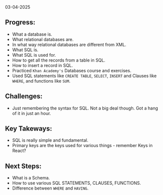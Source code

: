 03-04-2025

## Progress:
* What a database is.
* What relational databases are.
* In what way relational databases are different from XML.
* What SQL is.
* What SQL is used for.
* How to get all the records from a table in SQL.
* How to insert a record in SQL.
* Practiced `Khan Academy's` Databases course and exercises.
* Used SQL statements like `CREATE TABLE`, `SELECT`, `INSERT` and Clauses like `WHERE`, and functions like `SUM`.

## Challenges:
* Just remembering the syntax for SQL. Not a big deal though. Got a hang of it in just an hour.


## Key Takeways:
* SQL is really simple and fundamental.
* Primary keys are the keys used for various things - remember Keys in React? 

## Next Steps:
* What is a Schema.
* How to use various SQL STATEMENTS, CLAUSES, FUNCTIONS.
* Difference between `WHERE` and `HAVING`.